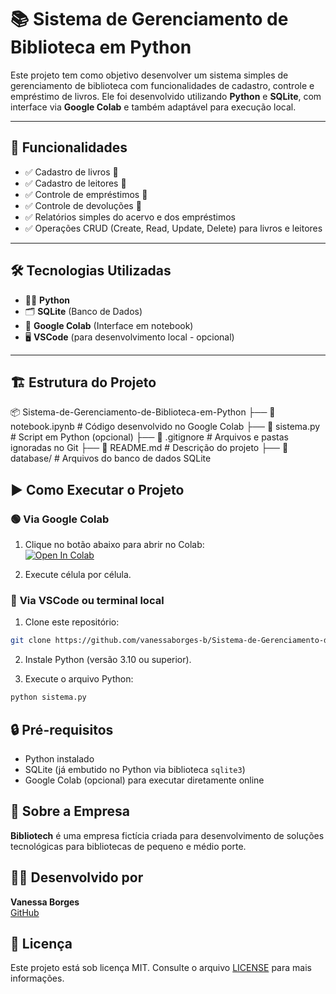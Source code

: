 # 📚 Sistema de Gerenciamento de Biblioteca em Python

Este projeto tem como objetivo desenvolver um sistema simples de gerenciamento de biblioteca com funcionalidades de cadastro, controle e empréstimo de livros. Ele foi desenvolvido utilizando **Python** e **SQLite**, com interface via **Google Colab** e também adaptável para execução local.

---

## 🚀 Funcionalidades

- ✅ Cadastro de livros 📖
- ✅ Cadastro de leitores 👤
- ✅ Controle de empréstimos 🔄
- ✅ Controle de devoluções 📆
- ✅ Relatórios simples do acervo e dos empréstimos
- ✅ Operações CRUD (Create, Read, Update, Delete) para livros e leitores

---

## 🛠️ Tecnologias Utilizadas

- 👨‍💻 **Python**
- 🗂️ **SQLite** (Banco de Dados)
- 📓 **Google Colab** (Interface em notebook)
- 🖥️ **VSCode** (para desenvolvimento local - opcional)

---

## 🏗️ Estrutura do Projeto

📦 Sistema-de-Gerenciamento-de-Biblioteca-em-Python
├── 📄 notebook.ipynb # Código desenvolvido no Google Colab
├── 📄 sistema.py # Script em Python (opcional)
├── 📄 .gitignore # Arquivos e pastas ignoradas no Git
├── 📄 README.md # Descrição do projeto
├── 📂 database/ # Arquivos do banco de dados SQLite

## ▶️ Como Executar o Projeto

### 🟢 **Via Google Colab**
1. Clique no botão abaixo para abrir no Colab:  
[![Open In Colab](https://colab.research.google.com/assets/colab-badge.svg)](https://colab.research.google.com/drive/12Pv-r8cQDwfVxOPiYwGVHzuv8VZ6BdKC)

2. Execute célula por célula.

### 🔵 **Via VSCode ou terminal local**
1. Clone este repositório:  
```bash
git clone https://github.com/vanessaborges-b/Sistema-de-Gerenciamento-de-Biblioteca-em-Python.git
```

2. Instale Python (versão 3.10 ou superior).  

3. Execute o arquivo Python:  
```bash
python sistema.py
```

## 🔒 Pré-requisitos
- Python instalado
- SQLite (já embutido no Python via biblioteca `sqlite3`)
- Google Colab (opcional) para executar diretamente online

## 🏢 Sobre a Empresa
**Bibliotech** é uma empresa fictícia criada para desenvolvimento de soluções tecnológicas para bibliotecas de pequeno e médio porte.

## 👩‍💻 Desenvolvido por
**Vanessa Borges**  
[GitHub](https://github.com/vanessaborges-b)  

## 📝 Licença
Este projeto está sob licença MIT. Consulte o arquivo [LICENSE](LICENSE) para mais informações.

